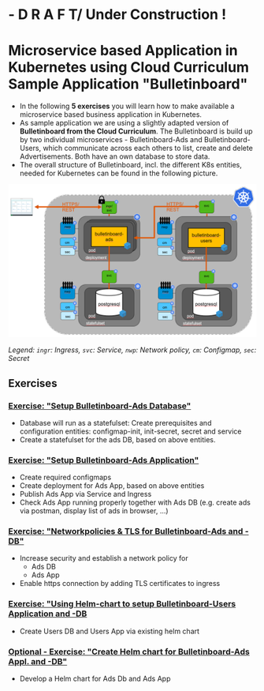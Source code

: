 # - D R A F T/ Under Construction !

# Microservice based Application in Kubernetes using Cloud Curriculum Sample Application "Bulletinboard"
- In the following **5 exercises** you will learn how to make available a microservice based business application in Kubernetes. 
- As sample application we are using a slightly adapted version of **Bulletinboard from the Cloud Curriculum**. The Bulletinboard is build up by two individual microservices - Bulletinboard-Ads and Bulletinboard-Users, which communicate across each others to list, create and delete Advertisements. Both have an own database to store data.
- The overall structure of Bulletinboard, incl. the different K8s entities, needed for Kubernetes can be found in the following picture.

<img src="images/k8s-bulletinboard-target-picture-detail-3.png" width="800" />

_Legend: `ingr`: Ingress, `svc`: Service, `nwp`: Network policy, `cm`: Configmap, `sec`: Secret_

## Exercises
### [Exercise: "Setup Bulletinboard-Ads Database"](exercise_01_ads_db.md)
- Database will run as a statefulset: Create prerequisites and configuration entities: configmap-init, init-secret, secret and service
- Create a statefulset for the ads DB, based on above entities.


### [Exercise: "Setup Bulletinboard-Ads Application"](exercise_02_ads_app.md)
- Create required configmaps
- Create deployment for Ads App, based on above entities
- Publish Ads App via Service and Ingress
- Check Ads App running properly together with Ads DB (e.g. create ads via postman, display list of ads in browser, ...)

### [Exercise: "Networkpolicies & TLS for Bulletinboard-Ads and -DB"](exercise_03_ads_app_and_db_networkpolicy.md)
- Increase security and establish a network policy for
  - Ads DB
  - Ads App
- Enable https connection by adding TLS certificates to ingress

### [Exercise: "Using Helm-chart to setup Bulletinboard-Users Application and -DB](exercise_04_users_app_and_db_by_helm.md)
- Create Users DB and Users App via existing helm chart


### [Optional - Exercise: "Create Helm chart for Bulletinboard-Ads Appl. and -DB"](exercise_05_ads_helm_chart.md)
- Develop a Helm chart for Ads Db and Ads App


